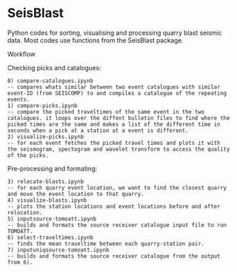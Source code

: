 # SeisBlast
Python codes for sorting, visualising and processing quarry blast seismic data.
Most codes use functions from the SeisBlast package.

Workflow

Checking picks and catalogues:

    0) compare-catalogues.ipynb
    -- compares whats similar between two event catalogues with similar event-ID (from SEISCOMP) to and compiles a catalogue of the repeating events.
    1) compare-picks.ipynb
    -- compare the picked traveltimes of the same event in the two catalogues. it loops over the diffent bulletin files to find where the picked times are the same and makes a list of the different time in seconds when a pick at a station at a event is different.
    2) visualize-picks.ipynb
    -- for each event fetches the picked travel times and plots it with the seismogram, spectogram and wavelet transform to access the quality of the picks.

Pre-processing and formating:
    
    3) relocate-blasts.ipynb
    -- for each quarry event location, we want to find the closest quarry and move the event location to that quarry.
    4) visualize-blasts.ipynb
    -- plots the station locations and event locations before and after relocation.
    5) inputsource-tomoatt.ipynb
    -- builds and formats the source receiver catalogue input file to run TOMOATT.
    6) select-traveltimes.ipynb
    -- finds the mean traveltime between each quarry-station pair.
    7) inputuniqsource-tomoatt.ipynb
    -- builds and formats the source receiver catalogue from the output from 6).